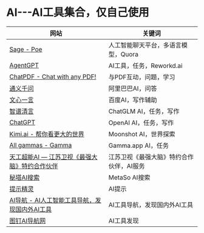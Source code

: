 # AI---AI工具集合，仅自己使用
| 网站                                                         | 关键词                                   |
| ------------------------------------------------------------ | ---------------------------------------- |
| [Sage - Poe](https://poe.com/)                               | 人工智能聊天平台，多语言模型，Quora      |
| [AgentGPT](https://agentgpt.reworkd.ai/zh)                   | AI工具，任务，Reworkd.ai                 |
| [ChatPDF - Chat with any PDF!](https://www.chatpdf.com/)     | 与PDF互动，问题，学习                    |
| [通义千问](https://qianwen.aliyun.com/?chatId=94254c65405b4e9e935546a87d8c22a0) | 阿里巴巴AI，问答                         |
| [文心一言](https://yiyan.baidu.com/)                         | 百度AI，写作辅助                         |
| [智谱清言](https://chatglm.cn/main/detail)                   | ChatGLM AI，任务，写作                   |
| [ChatGPT](https://chat.openai.com/)                          | OpenAI AI，任务，写作                    |
| [Kimi.ai - 帮你看更大的世界](https://kimi.moonshot.cn/chat/cnphb24odhstlh281bfg) | Moonshot AI，世界探索                    |
| [All gammas - Gamma](https://gamma.app/)                     | Gamma.app AI，任务                       |
| [天工超能AI — 江苏卫视《最强大脑》特约合作伙伴](https://search.tiangong.cn/) | 江苏卫视《最强大脑》特约合作伙伴，AI服务 |
| [秘塔AI搜索](https://metaso.cn/)                             | MetaSo AI搜索                            |
| [提示精灵](http://www.promptgenius.site/)                    | AI提示                                   |
| [AI导航 - AI人工智能工具导航，发现国内外AI工具](https://toolsdar.cn/ai) | AI工具导航，发现国内外AI工具             |
| [图钉AI导航网](https://www.tudingai.com/)                    | AI工具发现                               |

